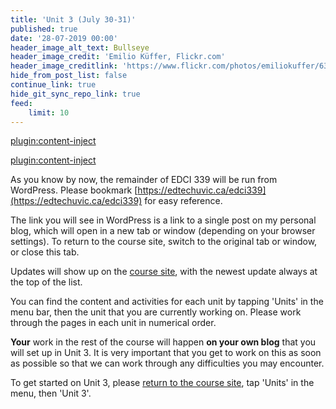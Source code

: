 ```yaml
---
title: 'Unit 3 (July 30-31)'
published: true
date: '28-07-2019 00:00'
header_image_alt_text: Bullseye
header_image_credit: 'Emilio Küffer, Flickr.com'
header_image_creditlink: 'https://www.flickr.com/photos/emiliokuffer/6384294717/'
hide_from_post_list: false
continue_link: true
hide_git_sync_repo_link: true
feed:
    limit: 10
---
```


[plugin:content-inject](_important-reminders)

[plugin:content-inject](_class-preparations)

As you know by now, the remainder of EDCI 339 will be run from WordPress. Please bookmark [https://edtechuvic.ca/edci339](https://edtechuvic.ca/edci339) for easy reference.

The link you will see in WordPress is a link to a single post on my personal blog, which will open in a new tab or window (depending on your browser settings). To return to the course site, switch to the original tab or window, or close this tab.

Updates will show up on the [course site](https://edtechuvic.ca/edci339), with the newest update always at the top of the list.

You can find the content and activities for each unit by tapping 'Units' in the menu bar, then the unit that you are currently working on. Please work through the pages in each unit in numerical order.

**Your** work in the rest of the course will happen **on your own blog** that you will set up in Unit 3. It is very important that you get to work on this as soon as possible so that we can work through any difficulties you may encounter.

To get started on Unit 3, please [return to the course site](https://edtechuvic.ca/edci339), tap 'Units' in the menu, then 'Unit 3'.
